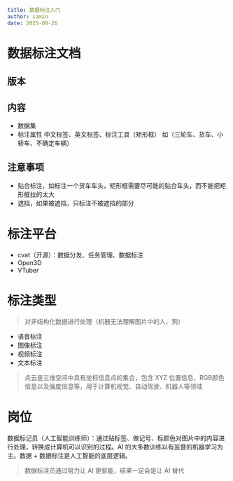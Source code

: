 ```yaml
title: 数据标注入门
author: samin
date: 2025-08-26
```

# 数据标注文档

## 版本

## 内容

- 数据集
- 标注属性
  中文标签、英文标签、标注工具（矩形框）
  如（三轮车、货车、小轿车、不确定车辆）

## 注意事项

- 贴合标注，如标注一个货车车头，矩形框需要尽可能的贴合车头，而不能把矩形框拉的太大
- 遮挡，如果被遮挡，只标注不被遮挡的部分

# 标注平台

- cvat（开源）：数据分发、任务管理、数据标注
- Open3D
- VTuber

# 标注类型

> 对非结构化数据进行处理（机器无法理解图片中的人、狗）

- 语音标注
- 图像标注
- 视频标注
- 文本标注

> 点云是三维空间中具有坐标信息点的集合，包含 XYZ 位置信息、RGB颜色信息以及强度信息等，用于计算机视觉、自动驾驶、机器人等领域

# 岗位

数据标记员（人工智能训练师）：通过贴标签、做记号、标颜色对图片中的内容进行处理，转换成计算机可以识别的过程。AI 的大多数训练以有监督的机器学习为主。数据 + 数据标注是人工智能的底层逻辑。

> 数据标注员通过努力让 AI 更智能，结果一定会是让 AI 替代